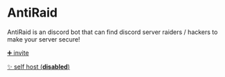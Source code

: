 # AntiRaid

AntiRaid is an discord bot that can find discord server raiders / hackers to make your server secure!

[➕ invite](https://discord.com/api/oauth2/authorize?client_id=786240109376176138&permissions=8&scope=bot)

[✨ self host (**__disabled__**)]()
